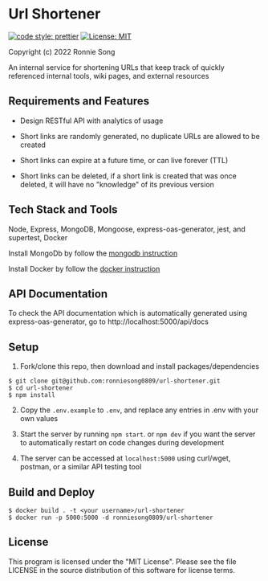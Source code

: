 # Url Shortener
[![code style: prettier](https://img.shields.io/badge/code_style-prettier-ff69b4.svg?style=flat-square)](https://github.com/prettier/prettier)
[![License: MIT](https://img.shields.io/badge/License-MIT-yellow.svg)](https://github.com/ronniesong0809/url-shortener/blob/master/LICENSE)

Copyright (c) 2022 Ronnie Song

An internal service for shortening URLs that keep track of quickly referenced internal tools, wiki pages, and external resources

## Requirements and Features

- Design RESTful API with analytics of usage

- Short links are randomly generated, no duplicate URLs are allowed to be created

- Short links can expire at a future time, or can live forever (TTL)

- Short links can be deleted, if a short link is created that was once deleted, it will have no "knowledge" of its previous version

## Tech Stack and Tools

Node, Express, MongoDB, Mongoose, express-oas-generator, jest, and supertest, Docker

Install MongoDb by follow the [mongodb instruction](https://docs.mongodb.com/manual/installation/)

Install Docker by follow the [docker instruction](https://docs.docker.com/get-docker/)

## API Documentation

To check the API documentation which is automatically generated using express-oas-generator, go to http://localhost:5000/api/docs

## Setup

1. Fork/clone this repo, then download and install packages/dependencies

```
$ git clone git@github.com:ronniesong0809/url-shortener.git
$ cd url-shortener
$ npm install
```

2. Copy the `.env.example` to `.env`, and replace any entries in .env with your own values

3. Start the server by running `npm start`. or `npm dev` if you want the server to automatically restart on code changes during development

4. The server can be accessed at `localhost:5000` using curl/wget, postman, or a similar API testing tool

## Build and Deploy

```
$ docker build . -t <your username>/url-shortener
$ docker run -p 5000:5000 -d ronniesong0809/url-shortener
```

## License
This program is licensed under the "MIT License". Please see the file LICENSE in the source distribution of this software for license terms.